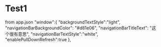 # Test1
 from app.json
 "window":{
    "backgroundTextStyle":"light",
    "navigationBarBackgroundColor": "#d81e06",
    "navigationBarTitleText": "这个很有意思",
    "navigationBarTextStyle":"white",
    "enablePullDownRefresh":true
  },
